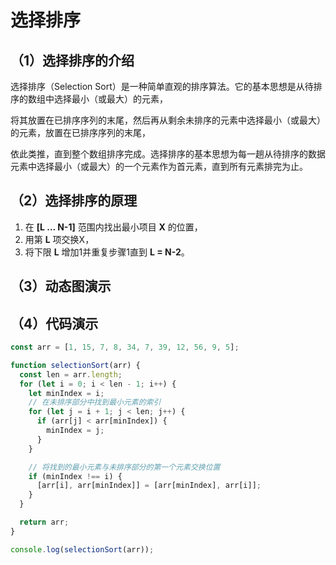 # 选择排序

## （1）选择排序的介绍

选择排序（Selection Sort）是一种简单直观的排序算法。它的基本思想是从待排序的数组中选择最小（或最大）的元素，

将其放置在已排序序列的末尾，然后再从剩余未排序的元素中选择最小（或最大）的元素，放置在已排序序列的末尾，

依此类推，直到整个数组排序完成。选择排序的基本思想为每一趟从待排序的数据元素中选择最小（或最大）的一个元素作为首元素，直到所有元素排完为止。

## （2）选择排序的原理

1. 在 **[L ... N-1]** 范围内找出最小项目 **X** 的位置，
2. 用第 **L** 项交换X，
3. 将下限 **L** 增加1并重复步骤1直到 **L = N-2**。

## （3）动态图演示

<!-- 

![4.jpg](../../public/selection.awebp)

 -->

## （4）代码演示

```js
const arr = [1, 15, 7, 8, 34, 7, 39, 12, 56, 9, 5];

function selectionSort(arr) {
  const len = arr.length;
  for (let i = 0; i < len - 1; i++) {
    let minIndex = i;
    // 在未排序部分中找到最小元素的索引
    for (let j = i + 1; j < len; j++) {
      if (arr[j] < arr[minIndex]) {
        minIndex = j;
      }
    }

    // 将找到的最小元素与未排序部分的第一个元素交换位置
    if (minIndex !== i) {
      [arr[i], arr[minIndex]] = [arr[minIndex], arr[i]];
    }
  }

  return arr;
}

console.log(selectionSort(arr));
```

